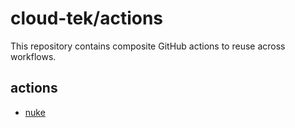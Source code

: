 # cloud-tek/actions

This repository contains composite GitHub actions to reuse across workflows.

## actions

- [nuke](./nuke/README.md)